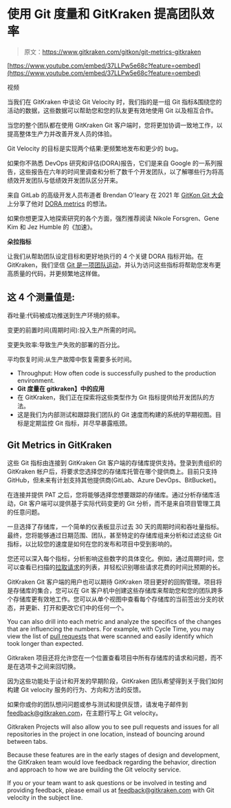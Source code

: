 # 使用 Git 度量和 GitKraken 提高团队效率

> 原文：<https://www.gitkraken.com/gitkon/git-metrics-gitkraken>

[https://www.youtube.com/embed/37LLPw5e68c?feature=oembed](https://www.youtube.com/embed/37LLPw5e68c?feature=oembed)

视频

当我们在 GitKraken 中谈论 Git Velocity 时，我们指的是一组 Git 指标&围绕您的活动的数据，这些数据可以帮助您和您的队友更有效地使用 Git 以及相互合作。

当您的整个团队都在使用 GitKraken Git 客户端时，您将更加协调一致地工作，以提高整体生产力并改善开发人员的体验。

Git Velocity 的目标是实现两个结果:更频繁地发布和更少的 bug。

如果你不熟悉 DevOps 研究和评估(DORA)报告，它们是来自 Google 的一系列报告，这些报告在六年的时间里调查和分析了数千个开发团队，以了解哪些行为将高绩效开发团队与低绩效开发团队区分开来。

来自 GitLab 的高级开发人员布道者 Brendan O'leary 在 2021 年 [GitKon Git 大会](https://gitkon.com/)上分享了他对 [DORA metrics](https://www.gitkraken.com/gitkon/dora-metrics) 的想法。

如果你想更深入地探索研究的各个方面，强烈推荐阅读 Nikole Forsgren、Gene Kim 和 Jez Humble 的《加速》。

**朵拉指标**

让我们从帮助团队设定目标和更好地执行的 4 个关键 DORA 指标开始。在 GitKraken，我们坚信 [Git 是一项团队运动](https://www.gitkraken.com/git-client/team-features)，并认为访问这些指标将帮助您发布更高质量的代码，并更频繁地这样做。

## 这 4 个测量值是:

吞吐量:代码被成功推送到生产环境的频率。

变更的前置时间(周期时间):投入生产所需的时间。

变更失败率:导致生产失败的部署的百分比。

平均恢复时间:从生产故障中恢复需要多长时间。

*   Throughput: How often code is successfully pushed to the production environment.
*   **Git 度量在 gitkraken】中的应用**
*   在 GitKraken，我们正在探索将这些类型作为 Git 指标提供给开发团队的方法。
*   这是我们为内部测试和跟踪我们团队的 Git 速度而构建的系统的早期视图。目标是定期监控 Git 指标，并尽早暴露瓶颈。

## **Git Metrics in GitKraken**

这些 Git 指标由连接到 GitKraken Git 客户端的存储库提供支持。登录到贵组织的 GitKraken 帐户后，将要求您选择您的存储库托管在哪个提供商上。目前只支持 GitHub，但未来有计划支持其他提供商(GitLab、Azure DevOps、BitBucket)。

在连接并提供 PAT 之后，您将能够选择您想要跟踪的存储库。通过分析存储库活动，Git 客户端可以提供基于实际代码变更的 Git 分析，而不是来自项目管理工具的任意问题。

一旦选择了存储库，一个简单的仪表板显示过去 30 天的周期时间和吞吐量指标。最终，您将能够通过日期范围、团队，甚至特定的存储库组来分析和过滤这些 Git 指标，以比较您的速度是如何在您的发布和项目中受到影响的。

您还可以深入每个指标，分析影响这些数字的具体变化。例如，通过周期时间，您可以查看已扫描的[拉取请求](https://www.gitkraken.com/learn/git/tutorials/what-is-a-pull-request-in-git)的列表，并轻松识别哪些请求花费的时间比预期的长。

GitKraken Git 客户端的用户也可以期待 GitKraken 项目更好的回购管理。项目将是存储库的集合，您可以在 Git 客户机中创建这些存储库来帮助您和您的团队跨多个存储库更有效地工作。您可以从单个视图中查看每个存储库的当前签出分支的状态，并更新、打开和更改它们中的任何一个。

You can also drill into each metric and analyze the specifics of the changes that are influencing the numbers. For example, with Cycle Time, you may view the list of [pull requests](https://www.gitkraken.com/learn/git/tutorials/what-is-a-pull-request-in-git) that were scanned and easily identify which took longer than expected. 

Gitkraken 项目还将允许您在一个位置查看项目中所有存储库的请求和问题，而不是在选项卡之间来回切换。

因为这些功能处于设计和开发的早期阶段，GitKraken 团队希望得到关于我们如何构建 Git velocity 服务的行为、方向和方法的反馈。

如果你或你的团队想问问题或参与测试和提供反馈，请发电子邮件到 feedback@gitkraken.com，在主题行写上 Git velocity。

Gitkraken Projects will also allow you to see pull requests and issues for all repositories in the project in one location, instead of bouncing around between tabs. 

Because these features are in the early stages of design and development, the GitKraken team would love feedback regarding the behavior, direction and approach to how we are building the Git velocity service. 

If you or your team want to ask questions or be involved in testing and providing feedback, please email us at [feedback@gitkraken.com](mailto:feedback@gitkraken.com) with Git velocity in the subject line.